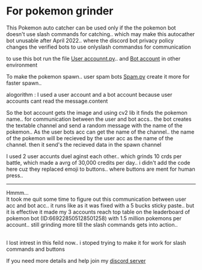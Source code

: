 # For pokemon grinder 

This Pokemon auto catcher can be used only if the the pokemon bot doesn't use slash commands for catching.. which may make this autocather bot unusable after April 2022.. where the discord bot privacy policy changes the verified bots to use onlyslash commandss for communication


to use this bot run the file <a href="https://github.com/vichubenzene/Self_account_discord_bot/blob/main/pokemon_grinder/user%20account.py">User accounnt.py</a>.. and <a href="https://github.com/vichubenzene/Self_account_discord_bot/tree/main/pokemon_grinder/pokemon">Bot account</a> in other environment 

To make the pokemon spawn.. user spam bots <a href="https://github.com/vichubenzene/Self_account_discord_bot/blob/main/pokemon_grinder/spam.py">Spam.py</a> create it more for faster spawn..


alogorithm :
I used a user account and a bot account because user accounts cant read the message.content

So the bot account gets the image and using cv2 lib it finds the pokemon name.. for communication between the user and bot accs.. the bot creates the textable channel and send a random message with the name of the pokemon.. As the user bots acc can get the name of the channel.. the name of the pokemon will be recieved by the user acc as the name of the channel. then it send's the recieved data in the spawn channel


I used 2 user accunts duel aginst each other.. which grinds 10 crds per battle, which made a avrg of 30,000 credits per day.. i didn't add the code here cuz they replaced emoji to buttons.. where buttons are ment for human press..

 <hr>
Hmmm...<br>
It took me quit some time to figure out this communication between user acc and bot acc.. it runs like as it was fixed with a 5 bucks sticky paste.. but it is effective it made my 3 accounts reach top table on the leaderboard of pokemon bot (ID:669228505128501258) with 1.5 million pokemons per account.. still grinding more till the slash commands gets into action..<br><br>

I lost intrest in this feild now.. i stoped trying to make it for work for slash commands and buttons

If you need more details and help join my <a href="https://discord.gg/jF879hKJ4y"> discord server</a> 
